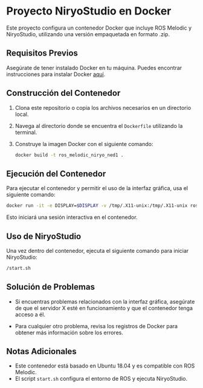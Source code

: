 
# Proyecto NiryoStudio en Docker

Este proyecto configura un contenedor Docker que incluye ROS Melodic y NiryoStudio, utilizando una versión empaquetada en formato .zip.

## Requisitos Previos

Asegúrate de tener instalado Docker en tu máquina. Puedes encontrar instrucciones para instalar Docker [aquí](https://docs.docker.com/get-docker/).

## Construcción del Contenedor

1. Clona este repositorio o copia los archivos necesarios en un directorio local.

2. Navega al directorio donde se encuentra el `Dockerfile` utilizando la terminal.

3. Construye la imagen Docker con el siguiente comando:

   ```bash
   docker build -t ros_melodic_niryo_ned1 .
   ```

## Ejecución del Contenedor

Para ejecutar el contenedor y permitir el uso de la interfaz gráfica, usa el siguiente comando:

```bash
docker run -it -e DISPLAY=$DISPLAY -v /tmp/.X11-unix:/tmp/.X11-unix ros_melodic_niryo_ned1 bash
```

Esto iniciará una sesión interactiva en el contenedor.

## Uso de NiryoStudio

Una vez dentro del contenedor, ejecuta el siguiente comando para iniciar NiryoStudio:

```bash
/start.sh
```

## Solución de Problemas

- Si encuentras problemas relacionados con la interfaz gráfica, asegúrate de que el servidor X esté en funcionamiento y que el contenedor tenga acceso a él.

- Para cualquier otro problema, revisa los registros de Docker para obtener más información sobre los errores.

## Notas Adicionales

- Este contenedor está basado en Ubuntu 18.04 y es compatible con ROS Melodic.
- El script `start.sh` configura el entorno de ROS y ejecuta NiryoStudio.

